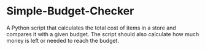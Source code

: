 # Simple-Budget-Checker
A Python script that calculates the total cost of items in a store and compares it with a given budget. The script should also calculate how much money is left or needed to reach the budget.
